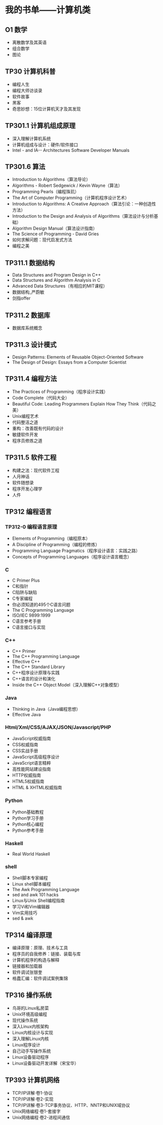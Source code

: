 # 我的书单——计算机类

## O1 数学

- 离散数学及其英语
- 组合数学
- 图论

## TP30 计算机科普

- 编程人生
- 编程大师访谈录
- 软件故事
- 黑客
- 奇思妙想：15位计算机天才及其发现

## TP301.1 计算机组成原理

- 深入理解计算机系统
- 计算机组成与设计：硬件/软件接口
- Intel - and IA-- Architectures Software Developer Manuals

## TP301.6 算法

- Introduction to Algorithms（算法导论）
- Algorithms - Robert Sedgewick / Kevin Wayne（算法）
- Programming Pearls（编程珠玑）
- The Art of Computer Programming（计算机程序设计艺术）
- Introduction to Algorithms: A Creative Approach（算法引论：一种创造性方法）
- Introduction to the Design and Analysis of Algorithms（算法设计与分析基础）
- Algorithm Design Manual（算法设计指南）
- The Science of Programming - David Gries
- 如何求解问题：现代启发式方法
- 编程之美

## TP311.1 数据结构

- Data Structures and Program Design in C++
- Data Structures and Algorithm Analysis in C
- Advanced Data Structures（有相应的MIT课程）
- 数据结构_严蔚敏
- 剑指offer

## TP311.2 数据库

- 数据库系统概念

## TP311.3  设计模式

- Design Patterns: Elements of Reusable Object-Oriented Software
- The Design of Design: Essays from a Computer Scientist

## TP311.4 编程方法

- The Practices of Programming（程序设计实践）
- Code Complete（代码大全）
- Beautiful Code: Leading Programmers Explain How They Think（代码之美）
- Unix编程艺术
- 代码整洁之道
- 重构：改善既有代码的设计
- 敏捷软件开发
- 程序员修炼之道

## TP311.5 软件工程

- 构建之法：现代软件工程
- 人月神话
- 软件随想录
- 程序开发心理学
- 人件

## TP312 编程语言

### TP312-0 编程语言原理

- Elements of Programming（编程原本）
- A Discipline of Programming（编程的修炼）
- Programming Language Pragmatics（程序设计语言：实践之路）
- Concepts of Programming Languages（程序设计语言概念）

### C

- C Primer Plus
- C和指针
- C陷阱与缺陷
- C专家编程
- 你必须知道的495个C语言问题
- The C Programming Language
- ISO/IEC 9899:1999
- C语言参考手册
- C语言接口与实现

### C++

- C++ Primer
- The C++ Programming Language
- Effective C++
- The C++ Standard Library 
- C++程序设计原理与实践
- C++语言的设计和演化
- Inside the C++ Object Model（深入理解C++对象模型）

### Java

- Thinking in Java（Java编程思想）
- Effective Java

### Html/Xml/CSS/AJAX/JSON/Javascript/PHP

- JavaScript权威指南
- CSS权威指南
- CSS实战手册
- JavaScript高级程序设计
- JavaScript语言精粹
- 高性能网站建设指南
- HTTP权威指南
- HTML5权威指南
- HTML & XHTML权威指南

### Python

- Python基础教程
- Python学习手册
- Python核心编程
- Python参考手册

### Haskell

- Real World Haskell

### shell

- Shell脚本专家编程
- Linux shell脚本编程
- The Awk Programming Language
- sed and awk 101 hacks
- Linux与Unix Shell编程指南
- 学习Vi和Vim编辑器
- Vim实用技巧
- sed & awk

## TP314 编译原理

- 编译原理：原理、技术与工具
- 程序员的自我修养：链接、装载与库
- 计算机程序的构造与解释
- 链接器和加载器
- 软件调试张银奎
- 格蠹汇编：软件调试案例集锦

## TP316 操作系统

- 鸟哥的Linux私房菜
- Unix环境高级编程
- 现代操作系统
- 深入Linux内核架构
- Linux内核设计与实现
- 深入理解Linux内核
- Linux程序设计
- 自己动手写操作系统
- Linux设备驱动程序
- Linux设备驱动开发详解（宋宝华）

## TP393 计算机网络
- TCP/IP详解·卷1-协议
- TCP/IP详解·卷2-实现
- TCP/IP详解·卷3-TCP事务协议、HTTP、NNTP和UNIX域协议
- Unix网络编程·卷1-套接字
- Unix网络编程·卷2-进程间通信
